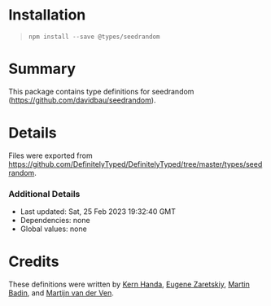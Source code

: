 # Installation
> `npm install --save @types/seedrandom`

# Summary
This package contains type definitions for seedrandom (https://github.com/davidbau/seedrandom).

# Details
Files were exported from https://github.com/DefinitelyTyped/DefinitelyTyped/tree/master/types/seedrandom.

### Additional Details
 * Last updated: Sat, 25 Feb 2023 19:32:40 GMT
 * Dependencies: none
 * Global values: none

# Credits
These definitions were written by [Kern Handa](https://github.com/kernhanda), [Eugene Zaretskiy](https://github.com/EugeneZ), [Martin Badin](https://github.com/martin-badin), and [Martijn van der Ven](https://github.com/Zegnat).
